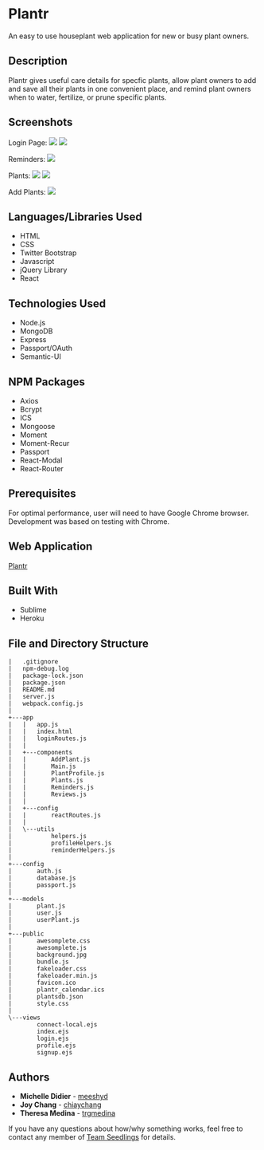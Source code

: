 # Plantr
An easy to use houseplant web application for new or busy plant owners. 

## Description

Plantr gives useful care details for specfic plants, allow plant owners to add and save all their plants in one convenient place, and remind plant owners when to water, fertilize, or prune specific plants. 

## Screenshots
Login Page:
![](https://github.com/trgmedina/plantapp/blob/master/public/Screenshots/Login-1.PNG?raw=true)
![](https://github.com/trgmedina/plantapp/blob/master/public/Screenshots/Login-2.PNG?raw=true)

Reminders:
![](https://github.com/trgmedina/plantapp/blob/master/public/Screenshots/Reminders.PNG?raw=true)

Plants:
![](https://github.com/trgmedina/plantapp/blob/master/public/Screenshots/Plants-1.PNG?raw=true)
![](https://github.com/trgmedina/plantapp/blob/master/public/Screenshots/Plants-2.PNG?raw=true)

Add Plants:
![](https://github.com/trgmedina/plantapp/blob/master/public/Screenshots/AddPlant.png?raw=true)

## Languages/Libraries Used
* HTML
* CSS
* Twitter Bootstrap
* Javascript
* jQuery Library
* React

## Technologies Used
* Node.js
* MongoDB
* Express
* Passport/OAuth
* Semantic-UI

## NPM Packages
* Axios
* Bcrypt
* ICS
* Mongoose
* Moment
* Moment-Recur
* Passport
* React-Modal
* React-Router

## Prerequisites

For optimal performance, user will need to have Google Chrome browser. Development was based on testing with Chrome.

## Web Application

[Plantr](https://plantr-dev3.herokuapp.com)

## Built With
* Sublime
* Heroku

## File and Directory Structure
```
|   .gitignore
|   npm-debug.log
|   package-lock.json
|   package.json
|   README.md
|   server.js
|   webpack.config.js
|   
+---app
|   |   app.js
|   |   index.html
|   |   loginRoutes.js
|   |   
|   +---components
|   |       AddPlant.js
|   |       Main.js
|   |       PlantProfile.js
|   |       Plants.js
|   |       Reminders.js
|   |       Reviews.js
|   |       
|   +---config
|   |       reactRoutes.js
|   |       
|   \---utils
|           helpers.js
|           profileHelpers.js
|           reminderHelpers.js
|           
+---config
|       auth.js
|       database.js
|       passport.js
|       
+---models
|       plant.js
|       user.js
|       userPlant.js
|       
+---public
|       awesomplete.css
|       awesomplete.js
|       background.jpg
|       bundle.js
|       fakeloader.css
|       fakeloader.min.js
|       favicon.ico
|       plantr_calendar.ics
|       plantsdb.json
|       style.css     
|           
\---views
        connect-local.ejs
        index.ejs
        login.ejs
        profile.ejs
        signup.ejs
```
        
## Authors

* **Michelle Didier** - [meeshyd](https://github.com/meeshyd)
* **Joy Chang** - [chiaychang](https://github.com/chiaychang)
* **Theresa Medina** - [trgmedina](https://github.com/trgmedina)

If you have any questions about how/why something works, feel free to contact any member of [Team Seedlings](https://github.com/trgmedina/plantapp/graphs/contributors) for details.

